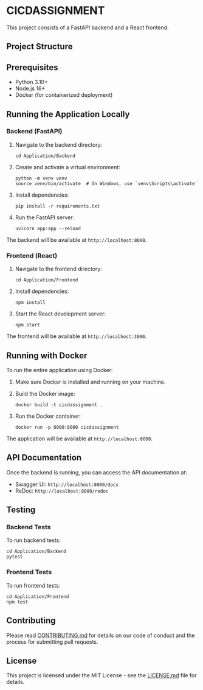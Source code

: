 # CICDASSIGNMENT

This project consists of a FastAPI backend and a React frontend.

## Project Structure


## Prerequisites

- Python 3.10+
- Node.js 16+
- Docker (for containerized deployment)

## Running the Application Locally

### Backend (FastAPI)

1. Navigate to the backend directory:
   ```
   cd Application/Backend
   ```

2. Create and activate a virtual environment:
   ```
   python -m venv venv
   source venv/bin/activate  # On Windows, use `venv\Scripts\activate`
   ```

3. Install dependencies:
   ```
   pip install -r requirements.txt
   ```

4. Run the FastAPI server:
   ```
   uvicorn app:app --reload
   ```

The backend will be available at `http://localhost:8000`.

### Frontend (React)

1. Navigate to the frontend directory:
   ```
   cd Application/Frontend
   ```

2. Install dependencies:
   ```
   npm install
   ```

3. Start the React development server:
   ```
   npm start
   ```

The frontend will be available at `http://localhost:3000`.

## Running with Docker

To run the entire application using Docker:

1. Make sure Docker is installed and running on your machine.

2. Build the Docker image:
   ```
   docker build -t cicdassignment .
   ```

3. Run the Docker container:
   ```
   docker run -p 8000:8000 cicdassignment
   ```

The application will be available at `http://localhost:8000`.

## API Documentation

Once the backend is running, you can access the API documentation at:

- Swagger UI: `http://localhost:8000/docs`
- ReDoc: `http://localhost:8000/redoc`

## Testing

### Backend Tests

To run backend tests:

```
cd Application/Backend
pytest
```

### Frontend Tests

To run frontend tests:

```
cd Application/Frontend
npm test
```

## Contributing

Please read [CONTRIBUTING.md](CONTRIBUTING.md) for details on our code of conduct and the process for submitting pull requests.

## License

This project is licensed under the MIT License - see the [LICENSE.md](LICENSE.md) file for details.
